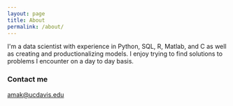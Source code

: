 ```yaml
---
layout: page
title: About
permalink: /about/
---
```


I'm a data scientist with experience in Python, SQL, R, Matlab, and C as well as creating and productionalizing models. I enjoy trying to find solutions to problems I encounter on a day to day basis. 

### Contact me

[amak@ucdavis.edu](mailto:amak@ucdavis.edu)
